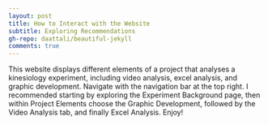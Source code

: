 ```yaml
---
layout: post
title: How to Interact with the Website
subtitle: Exploring Recommendations
gh-repo: daattali/beautiful-jekyll
comments: true
---
```


This website displays different elements of a project that analyses a kinesiology experiment, including video analysis, excel analysis, and graphic development. Navigate with the navigation bar at the top right. I recommended starting by exploring the Experiment Background page, then within Project Elements choose the Graphic Development, followed by the Video Analysis tab, and finally Excel Analysis. Enjoy!
